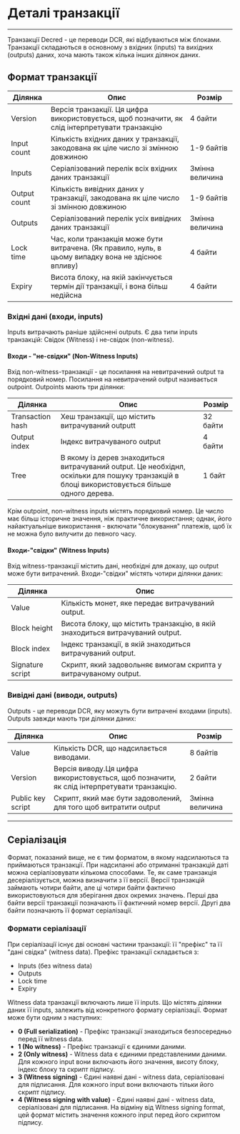# Деталі транзакції 

---

Транзакції Decred - це переводи DCR, які відбуваються між блоками. Транзакції складаються в основному з вхідних (inputs) та вихідних (outputs) даних, хоча мають також кілька інших ділянок даних. 


## Формат транзакції 

Ділянка        | Опис                                                                                    | Розмір
---          | ---                                                                                            | ---
Version      | Версія транзакції. Ця цифра використовується, щоб позначити, як слід інтерпретувати транзакцію  | 4 байти
Input count  | Кількість вхідних даних у транзакції, закодована як ціле число зі змінною довжиною                   | 1-9 байтів
Inputs       | Серіалізований перелік всіх вхідних даних транзакції                                                | Змінна величина
Output count | Кількість вивідних даних у транзакції, закодована як ціле число зі змінною довжиною                  | 1-9 байтів
Outputs      | Серіалізований перелік усіх вивідних даних транзакції                                               | Змінна величина
Lock time    | Час, коли транзакція може бути витрачена. (Як правило, нуль, в цьому випадку вона не здіснює впливу)       | 4 байти
Expiry       | Висота блоку, на якій закінчується термін дії транзакції, і вона більш недійсна                       | 4 байти


### Вхідні дані (входи, inputs)
Inputs витрачають раніше здійснені outputs. Є два типи inputs транзакцій: Свідок (Witness) і не-свідок (non-witness).


#### Входи - "не-свідки" (Non-Witness Inputs)
Вхід non-witness-транзакції - це посилання на невитрачений output та порядковий номер. Посилання на невитрачений output називається outpoint. Outpoints мають три ділянки:

Ділянка            | Опис                                                                                                                           | Розмір
---              | ---                                                                                                                                   | ---
Transaction hash | Хеш транзакції, що містить витрачуваний outputt                                                                     | 32 байти
Output index     | Індекс витрачуваного output                                                                                                   | 4 байти
Tree             | В якому із дерев знаходиться витрачуваний output. Це необхіднл, оскільки для пошуку транзакцій в блоці використовується більше одного дерева. | 1 байт

Крім outpoint, non-witness inputs містять порядковий номер. Це число має більш історичне значення, ніж практичне використання; однак, його найактуальніше використання - включати "блокування" платежів, щоб їх не можна було вилучити до певного часу.


#### Входи-"свідки" (Witness Inputs)
Вхід witness-транзакції містить дані, необхідні для доказу, що output може бути витрачений. Входи-"свідки" містять чотири ділянки даних:

Ділянка            | Опис
---              | ---
Value            | Кількість монет, яке передає витрачуваний output.
Block height     | Висота блоку, що містить транзакцію, в якій знаходиться витрачуваний output.
Block index      | Індекс транзакції, в якій знаходиться витрачуваний output.
Signature script | Скрипт, який задовольняє вимогам скрипта у витрачуваному output.


### Вивідні дані (виводи, outputs)
Outputs - це переводи DCR, яку можуть бути витрачені входами (inputs). Outputs завжди мають три ділянки даних:

Ділянка             | Опис                                                                                     | Розмір
---               | ---                                                                                             | ---
Value             | Кількість DCR, що надсилається виводами.                                                     | 8 байтів
Version           | Версія виводу.Ця цифра використовується, щоб позначити, як слід інтерпретувати транзакцію. | 2 байти
Public key script | Скрипт, який має бути задоволений, для того щоб витратити output                                           | Змінна величина

---

## Серіалізація 
Формат, показаний вище, не є тим форматом, в якому надсилаються та приймаються транзакції. При надсиланні або отриманні транзакцій даті можна серіалізовувати кількома способами. Те, як саме транзакція десеріалізується, можна визначити з її версії. Версії транзакцій займають чотири байти, але ці чотири байти фактично використовуються для зберігання двох окремих значень. Перші два байти версії транзакції позначають її фактичний номер версії. Другі два байти позначають її формат серіалізації.


### Формати серіалізації
При серіалізації існує дві основні частини транзакції: її "префікс" та її "дані свідка" (witness data).
Префікс транзакції складається з:

* Inputs (без witness data)
* Outputs
* Lock time
* Expiry

Witness data транзакції включають лише її inputs. Що містять ділянки даних її inputs, залежить від конкретного формату серіалізації. Формат може бути одним з наступних:

* **0 (Full serialization)** - Префікс транзакції знаходиться безпосередньо перед її witness data.
* **1 (No witness)** - Префікс транзакції є єдиними даними.
* **2 (Only witness)** - Witness data є єдиними представленими даними. Для кожного input вони включають його значення, висоту блоку, індекс блоку та скрипт підпису.
* **3 (Witness signing)** - Єдині наявні дані - witness data, серіалізовані для підписання. Для кожного input вони включають тільки його скрипт підпису.
* **4 (Witness signing with value)** - Єдині наявні дані - witness data, серіалізовані для підписання. На відміну від Witness signing format, цей формат містить значення кожного input перед його скриптом підпису.
